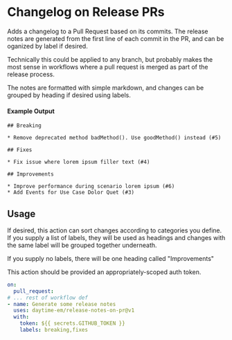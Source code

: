 # Changelog on Release PRs
Adds a changelog to a Pull Request based on its commits. The release notes are generated from the first line of each commit in the PR, and can be oganized by label if desired.

Technically this could be applied to any branch, but probably makes the most sense in workflows where a pull request is merged as part of the release process.

The notes are formatted with simple markdown, and changes can be grouped by heading if desired using labels.

#### Example Output
```
## Breaking

* Remove deprecated method badMethod(). Use goodMethod() instead (#5)

## Fixes

* Fix issue where lorem ipsum filler text (#4)

## Improvements

* Improve performance during scenario lorem ipsum (#6)
* Add Events for Use Case Dolor Quet (#3)
```

## Usage

If desired, this action can sort changes according to categories you define. If you supply a list of labels, they will be used as headings and changes with the same label will be grouped together underneath.

If you supply no labels, there will be one heading called "Improvements"

This action should be provided an appropriately-scoped auth token.

```yaml
on: 
  pull_request:
# ... rest of workflow def 
- name: Generate some release notes
  uses: daytime-em/release-notes-on-pr@v1
  with:
    token: ${{ secrets.GITHUB_TOKEN }}
    labels: breaking,fixes
```
